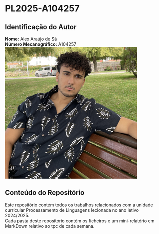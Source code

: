 # PL2025-A104257

## Identificação do Autor

**Nome:** Alex Araújo de Sá  
**Número Mecanográfico:** A104257  
![](./Imagens/Avatar.png)

## Conteúdo do Repositório

Este repositório contém todos os trabalhos relacionados com a unidade curricular Processamento de Linguagens lecionada no ano letivo 2024/2025.  
Cada pasta deste repositório contém os ficheiros e um mini-relatório em MarkDown relativo ao tpc de cada semana.